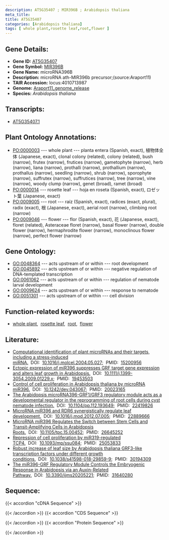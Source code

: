 ```yaml
---
description: AT5G35407 ; MIR396B ; Arabidopsis thaliana
meta_title:
title: AT5G35407
categories: [Arabidopsis thaliana]
tags: [ whole plant,rosette leaf,root,flower ]
---
```


## Gene Details:
- **Gene ID:** [AT5G35407](https://www.arabidopsis.org/locus?name=AT5G35407)
- **Gene Symbol:** <u>MIR396B</u>
- **Gene Name:** microRNA396B
- **Description:**   microRNA ath-MIR396b precursor;(source:Araport11)
- **TAIR Accession:** locus:4010713987
- **Genome:** [Araport11_genome_release](https://www.arabidopsis.org/download/list?dir=Genes%2FAraport11_genome_release)
- **Species:** *Arabidopsis thaliana*

## Transcripts:
   -  [AT5G35407.1](https://www.arabidopsis.org/gene?name=AT5G35407.1)
## Plant Ontology Annotations:
   - [PO:0000003](https://browser.planteome.org/amigo/term/PO:0000003)&nbsp;---&nbsp;whole plant&nbsp;---&nbsp;planta entera (Spanish, exact), 植物体全体 (Japanese, exact), clonal colony (related), colony (related), bush (narrow), frutex (narrow), frutices (narrow), gametophyte (narrow), herb (narrow), liana (narrow), prothalli (narrow), prothallium (narrow), prothallus (narrow), seedling (narrow), shrub (narrow), sporophyte (narrow), suffrutex (narrow), suffrutices (narrow), tree (narrow), vine (narrow), woody clump (narrow), genet (broad), ramet (broad)
   - [PO:0000014](https://browser.planteome.org/amigo/term/PO:0000014)&nbsp;---&nbsp;rosette leaf&nbsp;---&nbsp;hoja en roseta (Spanish, exact), ロゼット葉 (Japanese, exact)
   - [PO:0009005](https://browser.planteome.org/amigo/term/PO:0009005)&nbsp;---&nbsp;root&nbsp;---&nbsp;raíz (Spanish, exact), radices (exact, plural), radix (exact), 根 (Japanese, exact), aerial root (narrow), climbing root (narrow)
   - [PO:0009046](https://browser.planteome.org/amigo/term/PO:0009046)&nbsp;---&nbsp;flower&nbsp;---&nbsp;flor (Spanish, exact), 花 (Japanese, exact), floret (related), Asteraceae floret (narrow), basal flower (narrow), double flower (narrow), hermaphrodite flower (narrow), monoclinous flower (narrow), perfect flower (narrow)
## Gene Ontology:
   - [GO:0048364](https://amigo.geneontology.org/amigo/term/GO:0048364)&nbsp;---&nbsp;acts upstream of or within&nbsp;---&nbsp;root development
   - [GO:0045892](https://amigo.geneontology.org/amigo/term/GO:0045892)&nbsp;---&nbsp;acts upstream of or within&nbsp;---&nbsp;negative regulation of DNA-templated transcription
   - [GO:0061062](https://amigo.geneontology.org/amigo/term/GO:0061062)&nbsp;---&nbsp;acts upstream of or within&nbsp;---&nbsp;regulation of nematode larval development
   - [GO:0009624](https://amigo.geneontology.org/amigo/term/GO:0009624)&nbsp;---&nbsp;acts upstream of or within&nbsp;---&nbsp;response to nematode
   - [GO:0051301](https://amigo.geneontology.org/amigo/term/GO:0051301)&nbsp;---&nbsp;acts upstream of or within&nbsp;---&nbsp;cell division
## Function-related keywords:
   - [whole plant](/tags/whole-plant/),&nbsp;&nbsp;[rosette leaf](/tags/rosette-leaf/),&nbsp;&nbsp;[root](/tags/root/),&nbsp;&nbsp;[flower](/tags/flower/)
## Literature:
   - [Computational identification of plant microRNAs and their targets, including a  stress-induced miRNA.](https://www.doi.org/10.1016/j.molcel.2004.05.027)&nbsp;&nbsp;DOI:&nbsp;&nbsp;[10.1016/j.molcel.2004.05.027](https://www.doi.org/10.1016/j.molcel.2004.05.027);&nbsp;&nbsp;PMID:&nbsp;&nbsp;[15200956](https://pubmed.ncbi.nlm.nih.gov/15200956/)
   - [Ectopic expression of miR396 suppresses GRF target gene expression and alters  leaf growth in Arabidopsis.](https://www.doi.org/10.1111/j.1399-3054.2009.01229.x)&nbsp;&nbsp;DOI:&nbsp;&nbsp;[10.1111/j.1399-3054.2009.01229.x](https://www.doi.org/10.1111/j.1399-3054.2009.01229.x);&nbsp;&nbsp;PMID:&nbsp;&nbsp;[19453503](https://pubmed.ncbi.nlm.nih.gov/19453503/)
   - [Control of cell proliferation in Arabidopsis thaliana by microRNA miR396.](https://www.doi.org/10.1242/dev.043067)&nbsp;&nbsp;DOI:&nbsp;&nbsp;[10.1242/dev.043067](https://www.doi.org/10.1242/dev.043067);&nbsp;&nbsp;PMID:&nbsp;&nbsp;[20023165](https://pubmed.ncbi.nlm.nih.gov/20023165/)
   - [The Arabidopsis microRNA396-GRF1/GRF3 regulatory module acts as a developmental  regulator in the reprogramming of root cells during cyst nematode infection.](https://www.doi.org/10.1104/pp.112.193649)&nbsp;&nbsp;DOI:&nbsp;&nbsp;[10.1104/pp.112.193649](https://www.doi.org/10.1104/pp.112.193649);&nbsp;&nbsp;PMID:&nbsp;&nbsp;[22419826](https://pubmed.ncbi.nlm.nih.gov/22419826/)
   - [MicroRNA miR396 and RDR6 synergistically regulate leaf development.](https://www.doi.org/10.1016/j.mod.2012.07.005)&nbsp;&nbsp;DOI:&nbsp;&nbsp;[10.1016/j.mod.2012.07.005](https://www.doi.org/10.1016/j.mod.2012.07.005);&nbsp;&nbsp;PMID:&nbsp;&nbsp;[22889666](https://pubmed.ncbi.nlm.nih.gov/22889666/)
   - [MicroRNA miR396 Regulates the Switch between Stem Cells and Transit-Amplifying  Cells in Arabidopsis Roots.](https://www.doi.org/10.1105/tpc.15.00452)&nbsp;&nbsp;DOI:&nbsp;&nbsp;[10.1105/tpc.15.00452](https://www.doi.org/10.1105/tpc.15.00452);&nbsp;&nbsp;PMID:&nbsp;&nbsp;[26645252](https://pubmed.ncbi.nlm.nih.gov/26645252/)
   - [Repression of cell proliferation by miR319-regulated TCP4.](https://www.doi.org/10.1093/mp/ssu084)&nbsp;&nbsp;DOI:&nbsp;&nbsp;[10.1093/mp/ssu084](https://www.doi.org/10.1093/mp/ssu084);&nbsp;&nbsp;PMID:&nbsp;&nbsp;[25053833](https://pubmed.ncbi.nlm.nih.gov/25053833/)
   - [Robust increase of leaf size by Arabidopsis thaliana GRF3-like transcription  factors under different growth conditions.](https://www.doi.org/10.1038/s41598-018-29859-9)&nbsp;&nbsp;DOI:&nbsp;&nbsp;[10.1038/s41598-018-29859-9](https://www.doi.org/10.1038/s41598-018-29859-9);&nbsp;&nbsp;PMID:&nbsp;&nbsp;[30194309](https://pubmed.ncbi.nlm.nih.gov/30194309/)
   - [The miR396-GRF Regulatory Module Controls the Embryogenic Response in Arabidopsis  via an Auxin-Related Pathway.](https://www.doi.org/10.3390/ijms20205221)&nbsp;&nbsp;DOI:&nbsp;&nbsp;[10.3390/ijms20205221](https://www.doi.org/10.3390/ijms20205221);&nbsp;&nbsp;PMID:&nbsp;&nbsp;[31640280](https://pubmed.ncbi.nlm.nih.gov/31640280/)
## Sequence:
{{< accordion "cDNA Sequence" >}}

{{< /accordion >}}
{{< accordion "CDS Sequence" >}}

{{< /accordion >}}
{{< accordion "Protein Sequence" >}}

{{< /accordion >}}
